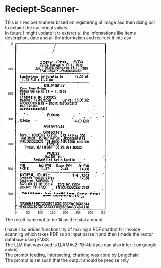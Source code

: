 # Reciept-Scanner-
This is a recipet scanner based on registering of image and then doing ocr to extarct the numerical values<br>
In future I might update it to extarct all the informations like items description, date and all the information and redirect it into csv<br>
![alt text](https://github.com/vageesh1/Reciept-Scanner-/blob/main/recipt%20image.png)<br>
The result came out to be 14 as the total amount

I have also added functionality of making a PDF chatbot for invoice scanning which takes PDF as an input parse it and then I made the vector database using FAISS. <br>
The LLM that was used is LLAMAv2-7B-4bit(you can also infer it on google colab)<br>
The prompt feeding, inferencing, chaining was done by Langchain<br>
The prompt is set such that the output should be precise only

